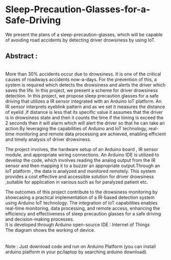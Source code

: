 # Sleep-Precaution-Glasses-for-a-Safe-Driving
We present the plans of a sleep-precaution-glasses, which will be capable of avoiding road accidents by detecting driver drowsiness by using IoT.
<br>
<h2>Abstract :</h2>
<br>
More than 30% accidents occur due to drowsiness. It is one of the critical causes of roadways accidents now-a-days. For the prevention of this, a system is required which detects the drowsiness and alerts the driver which saves the life. In this project, we present a scheme for driver drowsiness detection. In this project, we propose sleep precaution glasses for a safe driving that utilizes a IR sensor integrated with an Arduino IoT platform. An IR sensor interprets eyeblink pattern and as we set it measures the distance of eyelid ,if distance is less that its specific value it assumes that the driver is in drowsiness state and then it counts the time if the timing is exceed the 2 seconds then it will alarm which will alert the driver so that he can take an action.By leveraging the capabilities of Arduino and IoT technology, real-time monitoring and remote data processing are achieved, enabling efficient and timely analysis of driver drowsiness.

The project involves, the hardware setup of an Arduino board , IR sensor module, and appropriate 
wiring connections. An Arduino IDE is utilized to develop the code, which involves reading the 
analog output from the IR sensor and then mapping it to a buzzer an appropriate output.Through an IoT platform , the data is analyzed and monitored remotely. This system provides a cost effective and accessible solution for driver drowsiness ,suitable for application in various such as for paralyzed patient etc.

The outcomes of this project contribute to the drowsiness monitoring by showcasing a practical 
implementation of a IR-based detection system using Arduino IoT technology. The integration of 
IoT capabilities enables real-time monitoring, data processing, and remote access, enhancing the 
efficiency and effectiveness of sleep precaution glasses for a safe driving and decision-making 
processes.
<br>
It is developed through Arduino open-source IDE : Internet of Things
<br>
The diagram shows the working of device.
<br>
<br>
<br>
Note : Just download code and run on Arduino Platform (you can install arduino platform in your pc/laptop by searching arduino download).
